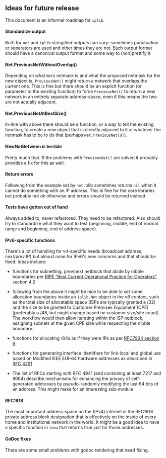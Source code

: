 ## Ideas for future release
This document is an informal roadmap for `iplib`.

#### Standardize output
Both for `net` and `iplib` stringified outputs can vary: sometimes punctuation
or separators are used and other times they are not. Each output format should
have a canonical output format and some way to (non)prettify it.

#### Net.PreviousNetWithoutOverlap()
Depending on what `Net`s netmask is and what the proposed netmask for the new
object is, `PreviousNet()` might return a network that overlaps the current
one. This is fine but there should be an explicit function (or parameter to
the existing function) to force `PreviousNet()` to return a new network in an
entirely separate address-space, even if this means the two are not actually
adjacent.

#### Net.PreviousNetAtBestSize()
In-line with above there should be a function, or a way to tell the existing
function, to create a new object that is directly adjacent to it at whatever
the netmask has to be to do that (perhaps `Net.PreviousNet(0)`).

#### NewNetBetween is terrible
Pretty much that. If the problems with `PreviousNet()` are solved it probably
provides a fix for this as well.

#### Return errors
Following from the example set by `net` iplib sometimes returns `nil` when it
cannot do something with an IP address. This is fine for the core libraries
but probably not ok otherwise and errors should be returned instead.

#### Tests have gotten out of hand
Always added to, never refactored. They need to be refactored. Also should try
to standardize what they want to test (beginning, middle, end of normal range
and beginning, end of address space).

#### IPv6-specific functions
There's a lot of handling for v4-specific needs (broadcast address, next/prev
IP) but almost none for IPv6's new concerns and that should be fixed. Ideas
include:

- functions for subnetting, prev/next netblock that abide by nibble boundaries
  per [RIPE "Best Current Operational Practice for Operators"](https://www.ripe.net/publications/docs/ripe-690#4-2--prefix-assignment-options)
  section 4.2

- following from the above it might be nice to be able to set some allocation
  boundaries inside an `iplib.Net` object in the v6 context, such as the total
  size of allocatable space (ISPs are typically granted a /32) and the size to
  be granted to Customer Premises Equipment (CPE) (preferably a /48, but might
  change based on customer size/site count). The workflow would then allow
  iterating within the ISP netblock, assigning subnets at the given CPE size
  while respecting the nibble boundary.

- functions for allocating /64s as if they were IPs as per [RFC7934 section 6](https://tools.ietf.org/html/rfc7934#section-6)

- functions for generating interface identifiers for link-local and global
  use based on Modified IEEE EUI-64 hardware addresses as described in
  [RFC 4291](https://tools.ietf.org/html/rfc4291#section-2.5.1)

- The list of RFCs starting with RFC 4941 (and containing at least 7217 
  and 8064) describe mechanisms for enhancing the privacy of self-generated
  addresses by pseudo-randomly modifying the last 64 bits of an address.
  This might make for an interesting sub-module

#### RFC1918
The most important address-space on the (IPv4) internet is the RFC1918 private
address block designation that is effectively on the inside of every home and
institutional network in the world. It might be a good idea to have a specific
function in `iana` that returns true just for those addresses.

#### GoDoc fixes
There are some small problems with godoc rendering that need fixing.
